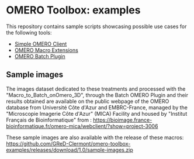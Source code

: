 # OMERO Toolbox: examples


This repository contains sample scripts showcasing possible use cases for the following tools:
- [Simple OMERO Client](https://github.com/GReD-Clermont/simple-omero-client)
- [OMERO Macro Extensions](https://github.com/GReD-Clermont/omero_macro-extensions)
- [OMERO Batch Plugin](https://github.com/GReD-Clermont/omero_batch-plugin)


## Sample images

The images dataset dedicated to these treatments and processed with the "Macro_to_Batch_onOmero_3D", through the Batch OMERO Plugin and their results obtained are available on the public webpage of the OMERO database from Université Côte d'Azur and EMBRC-France, managed by the "Microscopie Imagerie Côte d'Azur" (MICA) Facility and housed by "Institut Français de Bioinformatique" from : https://bioimage.france-bioinformatique.fr/omero-mica/webclient/?show=project-3006

These sample images are also available with the release of these macros: https://github.com/GReD-Clermont/omero-toolbox-examples/releases/download/1.0/sample-images.zip
